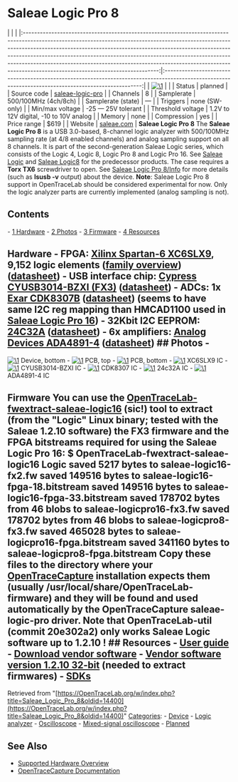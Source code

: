 # Saleae Logic Pro 8

| | | |:-----------------------------------------------------------------------------------------------------------------------------------------------------------------------------------------------------------------------------------------------------------------------------------------------------------------------------------------------------------------------------------------------------------------------------------------------------:|:----------------------------------------------------------------------------------------------------------------------------------------------------:| | [![\1](../../assets/hardware/general/\2)](./File:Saleae_logic_pro_8-bottom.png.html) | | | Status | planned | | Source code | [saleae-logic-pro](http://github.com/OpenTraceLab/?p=OpenTraceCapture.git;a=tree;f=src/hardware/saleae-logic-pro) | | Channels | 8 | | Samplerate | 500/100MHz (4ch/8ch) | | Samplerate (state) | — | | Triggers | none (SW-only) | | Min/max voltage | -25 — 25V tolerant | | Threshold voltage | 1.2V to 12V digital, -10 to 10V analog | | Memory | none | | Compression | yes | | Price range | \$619 | | Website | [saleae.com](https://www.saleae.com) | **Saleae Logic Pro 8** The **Saleae Logic Pro 8** is a USB 3.0-based, 8-channel logic analyzer with 500/100MHz sampling rate (at 4/8 enabled channels) and analog sampling support on all 8 channels. It is part of the second-generation Saleae Logic series, which consists of the Logic 4, Logic 8, Logic Pro 8 and Logic Pro 16. See [Saleae Logic](Saleae_Logic.html "Saleae Logic") and [Saleae Logic8](Saleae_Logic8.html "Saleae Logic8") for the predecessor products. The case requires a **Torx TX6** screwdriver to open. See [Saleae Logic Pro 8/Info](Saleae_Logic_Pro_8/Info.html "Saleae Logic Pro 8/Info") for more details (such as **lsusb -v** output) about the device. **Note**: Saleae Logic Pro 8 support in OpenTraceLab should be considered experimental for now. Only the logic analyzer parts are currently implemented (analog sampling is not). 
## Contents 
\- [1 Hardware](Saleae_Logic_Pro_8.html#Hardware) \- [2 Photos](Saleae_Logic_Pro_8.html#Photos) \- [3 Firmware](Saleae_Logic_Pro_8.html#Firmware) \- [4 Resources](Saleae_Logic_Pro_8.html#Resources) 
## Hardware \- **FPGA**: [Xilinx Spartan-6 XC6SLX9](https://www.xilinx.com/support/index.html/content/xilinx/en/supportNav/silicon_devices/fpga/spartan-6.html), 9,152 logic elements ([family overview](https://www.xilinx.com/support/documentation/data_sheets/ds160.pdf)) ([datasheet](https://www.xilinx.com/support/documentation/data_sheets/ds162.pdf)) \- **USB interface chip**: [Cypress CYUSB3014-BZXI (FX3)](http://www.cypress.com/?mpn=CYUSB3014-BZXI) ([datasheet](http://www.cypress.com/?docID=50647)) \- **ADCs**: 1x [Exar CDK8307B](https://www.exar.com/product/sensing-and-signal-conditioning/data-converters/analog-to-digital-converters/cdk8307b) ([datasheet](https://www.exar.com/ds/cdk8307_ds.pdf)) (seems to have same I2C reg mapping than HMCAD1100 used in [Saleae Logic Pro 16](Saleae_Logic_Pro_16.html "Saleae Logic Pro 16")) \- **32Kbit I2C EEPROM**: [24C32A](https://www.microchip.com/wwwproducts/en/24C32A) ([datasheet](http://ww1.microchip.com/downloads/en/DeviceDoc/21163E.pdf)) \- **6x amplifiers**: [Analog Devices ADA4891-4](http://www.analog.com/en/high-speed-op-amps/high-speed-rail-to-rail-amplifiers/ada4891-4/products/product.html) ([datasheet](http://www.analog.com/media/en/technical-documentation/data-sheets/ADA4891-1_4891-2_4891-3_4891-4.PDF)) ## Photos \- 
[![\1](../../assets/hardware/general/\2)](./File:Saleae_logic_pro_8-bottom.png.html)
Device, bottom
\- 
[![\1](../../assets/hardware/general/\2)](./File:Saleae_logic_pro_8-pcb_top.jpg.html)
PCB, top
\- 
[![\1](../../assets/hardware/general/\2)](./File:Saleae_logic_pro_8-pcb_bottom.jpg.html)
PCB, bottom
\- 
[![\1](../../assets/hardware/general/\2)](./File:Saleae_logic_pro_8-xc6slx9.jpg.html)
XC6SLX9 IC
\- 
[![\1](../../assets/hardware/general/\2)](./File:Saleae_logic_pro_8-cysub3014.jpg.html)
CYUSB3014-BZXI IC
\- 
[![\1](../../assets/hardware/general/\2)](./File:Saleae_logic_pro_8-cdk8307.jpg.html)
CDK8307 IC
\- 
[![\1](../../assets/hardware/general/\2)](./File:Saleae_logic_pro_8-24c32a.jpg.html)
24c32A IC
\- 
[![\1](../../assets/hardware/general/\2)](./File:Saleae_logic_pro_8-ada4891-4.jpg.html)
ADA4891-4 IC
## Firmware You can use the [OpenTraceLab-fwextract-saleae-logic16](http://github.com/OpenTraceLab/?p=OpenTraceLab-util.git;a=tree;f=firmware/saleae-logic16) (sic!) tool to extract (from the "Logic" Linux binary; tested with the Saleae 1.2.10 software) the FX3 firmware and the FPGA bitstreams required for using the Saleae Logic Pro 16: $ OpenTraceLab-fwextract-saleae-logic16 Logic saved 5217 bytes to saleae-logic16-fx2.fw saved 149516 bytes to saleae-logic16-fpga-18.bitstream saved 149516 bytes to saleae-logic16-fpga-33.bitstream saved 178702 bytes from 46 blobs to saleae-logicpro16-fx3.fw saved 178702 bytes from 46 blobs to saleae-logicpro8-fx3.fw saved 465028 bytes to saleae-logicpro16-fpga.bitstream saved 341160 bytes to saleae-logicpro8-fpga.bitstream Copy these files to the directory where your [OpenTraceCapture](OpenTraceCapture.html "OpenTraceCapture") installation expects them (usually **/usr/local/share/OpenTraceLab-firmware**) and they will be found and used automatically by the OpenTraceCapture **saleae-logic-pro** driver. **Note that OpenTraceLab-util (commit 20e302a2) only works Saleae Logic software up to 1.2.10 !** ## Resources \- [User guide](https://support.saleae.com/user-guide) \- [Download vendor software](https://www.saleae.com/downloads) \- [Vendor software version 1.2.10 32-bit](https://downloads.saleae.com/logic/1.2.10/Logic%201.2.10%20\(32-bit\).zip) (needed to extract firmwares) \- [SDKs](https://support.saleae.com/saleae-api-and-sdk)
Retrieved from "[https://OpenTraceLab.org/w/index.php?title=Saleae_Logic_Pro_8&oldid=14400](https://OpenTraceLab.org/w/index.php?title=Saleae_Logic_Pro_8&oldid=14400)" 
[Categories](specialcategories-specialcategories.md): \- [Device](./Category:Device.html "Category:Device") \- [Logic analyzer](./Category:Logic_analyzer.html "Category:Logic analyzer") \- [Oscilloscope](./Category:Oscilloscope.html "Category:Oscilloscope") \- [Mixed-signal oscilloscope](./Category:Mixed-signal_oscilloscope.html "Category:Mixed-signal oscilloscope") \- [Planned](./Category:Planned.html "Category:Planned")

## See Also
- [Supported Hardware Overview](../supported-hardware.md)
- [OpenTraceCapture Documentation](../../opentracecapture/overview.md)
